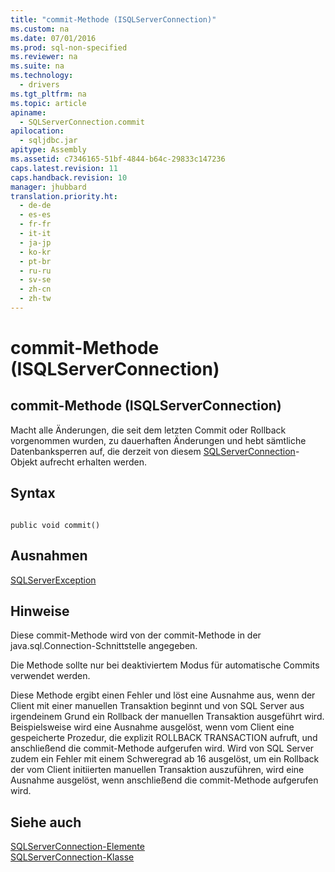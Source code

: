 ```yaml
---
title: "commit-Methode (ISQLServerConnection)"
ms.custom: na
ms.date: 07/01/2016
ms.prod: sql-non-specified
ms.reviewer: na
ms.suite: na
ms.technology: 
  - drivers
ms.tgt_pltfrm: na
ms.topic: article
apiname: 
  - SQLServerConnection.commit
apilocation: 
  - sqljdbc.jar
apitype: Assembly
ms.assetid: c7346165-51bf-4844-b64c-29833c147236
caps.latest.revision: 11
caps.handback.revision: 10
manager: jhubbard
translation.priority.ht: 
  - de-de
  - es-es
  - fr-fr
  - it-it
  - ja-jp
  - ko-kr
  - pt-br
  - ru-ru
  - sv-se
  - zh-cn
  - zh-tw
---
```

# commit-Methode (ISQLServerConnection)
    
## commit\-Methode \(ISQLServerConnection\)  
 Macht alle Änderungen, die seit dem letzten Commit oder Rollback vorgenommen wurden, zu dauerhaften Änderungen und hebt sämtliche Datenbanksperren auf, die derzeit von diesem [SQLServerConnection](../content/SQLServerConnection-Class.md)\-Objekt aufrecht erhalten werden.  
  
## Syntax  
  
```  
  
public void commit()  
```  
  
## Ausnahmen  
 [SQLServerException](../content/SQLServerException-Class.md)  
  
## Hinweise  
 Diese commit\-Methode wird von der commit\-Methode in der java.sql.Connection\-Schnittstelle angegeben.  
  
 Die Methode sollte nur bei deaktiviertem Modus für automatische Commits verwendet werden.  
  
 Diese Methode ergibt einen Fehler und löst eine Ausnahme aus, wenn der Client mit einer manuellen Transaktion beginnt und von SQL Server aus irgendeinem Grund ein Rollback der manuellen Transaktion ausgeführt wird. Beispielsweise wird eine Ausnahme ausgelöst, wenn vom Client eine gespeicherte Prozedur, die explizit ROLLBACK TRANSACTION aufruft, und anschließend die commit\-Methode aufgerufen wird. Wird von SQL Server zudem ein Fehler mit einem Schweregrad ab 16 ausgelöst, um ein Rollback der vom Client initiierten manuellen Transaktion auszuführen, wird eine Ausnahme ausgelöst, wenn anschließend die commit\-Methode aufgerufen wird.  
  
## Siehe auch  
 [SQLServerConnection-Elemente](../content/SQLServerConnection-Members.md)   
 [SQLServerConnection-Klasse](../content/SQLServerConnection-Class.md)  
  
  